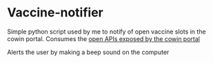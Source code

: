 # Vaccine-notifier
Simple python script used by me to notify of open vaccine slots in the cowin portal.
Consumes the [open APIs exposed by the cowin portal](https://documenter.getpostman.com/view/9564387/TzRPip7u)

Alerts the user by making a beep sound on the computer 
